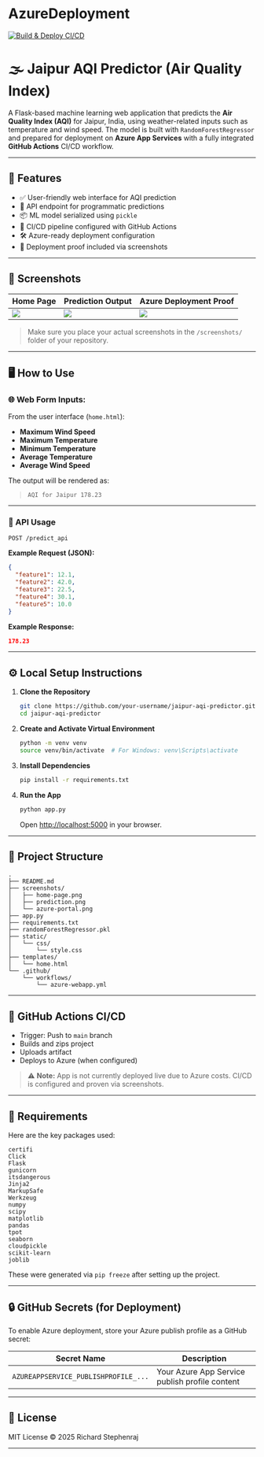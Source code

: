 # AzureDeployment
[![Build & Deploy CI/CD](https://img.shields.io/badge/build%20&%20deploy%20ci%2Fcd-pass-brightgreen)](https://github.com/boomshineking/Azure-ML-Deployment/actions/runs/14585266147)


# 🌫️ Jaipur AQI Predictor (Air Quality Index)

A Flask-based machine learning web application that predicts the **Air Quality Index (AQI)** for Jaipur, India, using weather-related inputs such as temperature and wind speed. The model is built with `RandomForestRegressor` and prepared for deployment on **Azure App Services** with a fully integrated **GitHub Actions** CI/CD workflow.

---

## 🧠 Features

- ✅ User-friendly web interface for AQI prediction
- 🔁 API endpoint for programmatic predictions
- 📦 ML model serialized using `pickle`
- 🚀 CI/CD pipeline configured with GitHub Actions
- 🛠️ Azure-ready deployment configuration
- 📸 Deployment proof included via screenshots

---

## 📸 Screenshots

| Home Page                        | Prediction Output                | Azure Deployment Proof           |
|----------------------------------|----------------------------------|----------------------------------|
| ![](screenshots/home-page.png)  | ![](screenshots/prediction.png) | ![](screenshots/azure-portal.png) |

> Make sure you place your actual screenshots in the `/screenshots/` folder of your repository.

---

## 🖥️ How to Use

### 🌐 Web Form Inputs:

From the user interface (`home.html`):

- **Maximum Wind Speed**
- **Maximum Temperature**
- **Minimum Temperature**
- **Average Temperature**
- **Average Wind Speed**

The output will be rendered as:

> `AQI for Jaipur 178.23`

---

### 📡 API Usage

`POST /predict_api`

**Example Request (JSON):**
```json
{
  "feature1": 12.1,
  "feature2": 42.0,
  "feature3": 22.5,
  "feature4": 30.1,
  "feature5": 10.0
}
```

**Example Response:**
```json
178.23
```

---

## ⚙️ Local Setup Instructions

1. **Clone the Repository**
   ```bash
   git clone https://github.com/your-username/jaipur-aqi-predictor.git
   cd jaipur-aqi-predictor
   ```

2. **Create and Activate Virtual Environment**
   ```bash
   python -m venv venv
   source venv/bin/activate  # For Windows: venv\Scripts\activate
   ```

3. **Install Dependencies**
   ```bash
   pip install -r requirements.txt
   ```

4. **Run the App**
   ```bash
   python app.py
   ```

   Open [http://localhost:5000](http://localhost:5000) in your browser.

---

## 🔁 Project Structure

```
.
├── README.md
├── screenshots/
│   ├── home-page.png
│   ├── prediction.png
│   └── azure-portal.png
├── app.py
├── requirements.txt
├── randomForestRegressor.pkl
├── static/
│   └── css/
│       └── style.css
├── templates/
│   └── home.html
└── .github/
    └── workflows/
        └── azure-webapp.yml
```

---

## 🤖 GitHub Actions CI/CD

- Trigger: Push to `main` branch
- Builds and zips project
- Uploads artifact
- Deploys to Azure (when configured)
  
> ⚠️ **Note:** App is not currently deployed live due to Azure costs. CI/CD is configured and proven via screenshots.

---

## 📜 Requirements

Here are the key packages used:

```
certifi
Click
Flask
gunicorn
itsdangerous
Jinja2
MarkupSafe
Werkzeug
numpy
scipy
matplotlib
pandas
tpot
seaborn
cloudpickle
scikit-learn
joblib
```

These were generated via `pip freeze` after setting up the project.

---

## 🔒 GitHub Secrets (for Deployment)

To enable Azure deployment, store your Azure publish profile as a GitHub secret:

| Secret Name | Description |
|-------------|-------------|
| `AZUREAPPSERVICE_PUBLISHPROFILE_...` | Your Azure App Service publish profile content |

---

## 📄 License

MIT License © 2025 Richard Stephenraj

---


